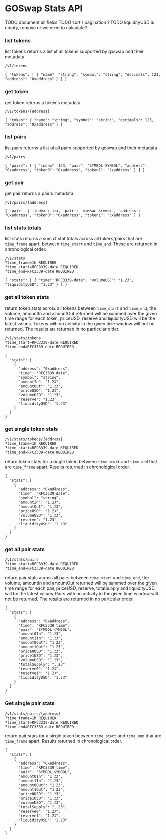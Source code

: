 # GOSwap Stats API

TODO document all fields
TODO sort / pagination ?
TODO liquidityUSD is empty, remove or we need to calculate?

### list tokens

list tokens returns a list of all tokens supported by goswap and their
metadata

`/v1/tokens`

`
{
  "tokens": [
    {
      "name": "string",
      "symbol": "string",
      "decimals": 123,
      "address": "0xaddress"
    }
  ]
}
`

### get token

get token returns a token's metadata

`/v1/tokens/{address}`

`
{
  "token": {
    "name": "string",
    "symbol": "string",
    "decimals": 123,
    "address": "0xaddress"
  }
}
`

### list pairs

list pairs returns a list of all pairs supported by goswap and their
metadata

`/v1/pairs`

`
{
  "pairs": [
    {
      "index": 123,
      "pair": "SYMBOL-SYMBOL",
      "address": "0xaddress",
      "token0": "0xaddress",
      "token1": "0xaddress"
    }
  ]
}
`

### get pair

get pair returns a pair's metadata

`/v1/pairs/{address}`

`
{
  "pair": {
    "index": 123,
    "pair": "SYMBOL-SYMBOL",
    "address": "0xaddress",
    "token0": "0xaddress",
    "token1": "0xaddress"
  }
}
`

### list stats totals

list stats returns a sum of stat totals across all tokens/pairs that are `time_frame`
apart, between `time_start` and `time_end`. These are returned in
chronological order.

```
/v1/stats
?time_frame=1h REQUIRED
?time_start=RFC3339-date REQUIRED
?time_end=RFC3339-date REQUIRED
```

`
{
  "stats": [
    {
      "time":"RFC3339-date",
      "volumeUSD": "1.23",
      "liquidityUSD": "1.23"
    }
  ]
}
`

### get all token stats

return token stats across all tokens between `time_start` and `time_end`, the
volume, amountIn and amountOut returned will be summed over the given time
range for each token, priceUSD, reserve and liquidityUSD will be the latest
values. Tokens with no activity in the given time window will not be returned.
The results are returned in no particular order.

```
/v1/stats/tokens
?time_start=RFC3339-date REQUIRED
?time_end=RFC3339-date REQUIRED
```

```
{
  "stats": [
    {
      "address": "0xaddress",
      "time": "RFC3339-date",
      "symbol": "string",
      "amountIn": "1.23",
      "amountOut": "1.23",
      "priceUSD": "1.23",
      "volumeUSD": "1.23",
      "reserve": "1.23",
      "liquidityUSD": "1.23"
    }
  ]
}
```

### get single token stats

```
/v1/stats/tokens/{address}
?time_frame=1h REQUIRED
?time_start=RFC3339-date REQUIRED
?time_end=RFC3339-date REQUIRED
```

return token stats for a single token between `time_start` and `time_end` that
are `time_frame` apart. Results returned in chronological order.

```
{
  "stats": [
    {
      "address": "0xaddress",
      "time": "RFC3339-date",
      "symbol": "string",
      "amountIn": "1.23",
      "amountOut": "1.23",
      "priceUSD": "1.23",
      "volumeUSD": "1.23",
      "reserve": "1.23",
      "liquidityUSD": "1.23"
    }
  ]
}
```

### get all pair stats

```
/v1/stats/pairs
?time_start=RFC3339-date REQUIRED
?time_end=RFC3339-date REQUIRED
```

return pair stats across all pairs between `time_start` and `time_end`, the
volume, amountIn and amountOut returned will be summed over the given time
range for each pair, priceUSD, reserve, totalSupply and liquidityUSD will be
the latest values. Pairs with no activity in the given time window will not be
returned.  The results are returned in no particular order.


```
{
  "stats": [
    {
      "address": "0xaddress",
      "time": "RFC3339-time",
      "pair": "SYMBOL-SYMBOL",
      "amount0In": "1.23",
      "amount1In": "1.23",
      "amount0Out": "1.23",
      "amount1Out": "1.23",
      "price0USD": "1.23",
      "price1USD": "1.23",
      "volumeUSD": "1.23",
      "totalSupply": "1.23",
      "reserve0": "1.23",
      "reserve1": "1.23",
      "liquidityUSD": "1.23"
    }
  ]
}
```

### Get single pair stats

```
/v1/stats/pairs/{address}
?time_frame=1h REQUIRED
?time_start=RFC3339-date REQUIRED
?time_end=RFC3339-date REQUIRED
```

return pair stats for a single token between `time_start` and `time_end` that
are `time_frame` apart. Results returned in chronological order.

```
{
  "stats": [
    {
      "address": "0xaddress",
      "time": "RFC3339-time",
      "pair": "SYMBOL-SYMBOL",
      "amount0In": "1.23",
      "amount1In": "1.23",
      "amount0Out": "1.23",
      "amount1Out": "1.23",
      "price0USD": "1.23",
      "price1USD": "1.23",
      "volumeUSD": "1.23",
      "totalSupply": "1.23",
      "reserve0": "1.23",
      "reserve1": "1.23",
      "liquidityUSD": "1.23"
    }
  ]
}
```
